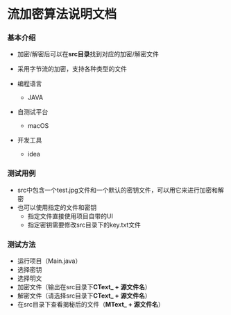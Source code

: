 # 流加密算法说明文档

### 基本介绍

* 加密/解密后可以在**src目录**找到对应的加密/解密文件
* 采用字节流的加密，支持各种类型的文件

* 编程语言
  * JAVA
* 自测试平台
  * macOS
* 开发工具
  * idea

### 测试用例

* src中包含一个test.jpg文件和一个默认的密钥文件，可以用它来进行加密和解密
* 也可以使用指定的文件和密钥
  * 指定文件直接使用项目自带的UI
  * 指定密钥需要修改src目录下的key.txt文件

### 测试方法

* 运行项目（Main.java）
* 选择密钥
* 选择明文
* 加密文件（输出在src目录下**CText_ + 源文件名**）
* 解密文件（请选择src目录下**CText_ + 源文件名**）
* 在src目录下查看揭秘后的文件（**MText_ + 源文件名**）

